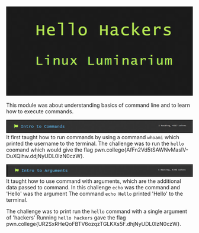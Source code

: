![img](image.png)

This module was about understanding basics of command line and to learn how to execute commands.

![img](image-1.png)
It first taught how to run commands by using a command `whoami` which printed the username to the terminal. 
The challenge was to run the `hello` coomand which would give the flag pwn.college{AfFn2Vd5tSAWNvMasIV-DuXQihw.ddjNyUDL0IzN0czW}.

![img](image-2.png)
It taught how to use command with arguments, which are the additional data passed to command. 
In this challenge `echo` was the command and 'Hello' was the argument 
The command `echo Hello` printed 'Hello' to the terminal.

The challenge was to print run the `hello` command with a single argument of 'hackers' 
Running `hello hackers` gave the flag pwn.college{UR2SxRHeQoFBTV6ozqzTGLKXs5F.dhjNyUDL0IzN0czW}.